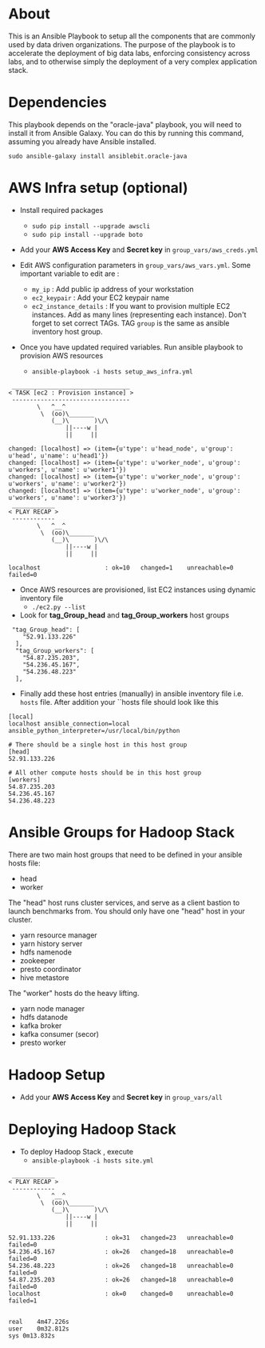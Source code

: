 # About

This is an Ansible Playbook to setup all the components that are commonly used
by data driven organizations. The purpose of the playbook is to accelerate the
deployment of big data labs, enforcing consistency across labs, and to
otherwise simply the deployment of a very complex application stack.

# Dependencies

This playbook depends on the "oracle-java" playbook, you will need to install
it from Ansible Galaxy. You can do this by running this command, assuming you
already have Ansible installed.

```sudo ansible-galaxy install ansiblebit.oracle-java```

# AWS Infra setup (optional)
- Install required packages
   - ``sudo pip install --upgrade awscli``
   - ``sudo pip install --upgrade boto``
- Add your **AWS Access Key** and **Secret key** in ``group_vars/aws_creds.yml``
- Edit AWS configuration parameters in ``group_vars/aws_vars.yml``. Some important variable to edit are :
   - ``my_ip`` : Add public ip address of your workstation
   - ``ec2_keypair`` : Add your EC2 keypair name
   - ``ec2_instance_details`` : If you want to provision multiple EC2 instances. Add as many lines (representing each instance). Don't forget to set correct TAGs. TAG ``group`` is the same as ansible inventory host group.
 
- Once you have updated required variables. Run ansible playbook to provision AWS resources
   - ``ansible-playbook -i hosts setup_aws_infra.yml``

```
 _________________________________
< TASK [ec2 : Provision instance] >
 ---------------------------------
        \   ^__^
         \  (oo)\_______
            (__)\       )\/\
                ||----w |
                ||     ||

changed: [localhost] => (item={u'type': u'head_node', u'group': u'head', u'name': u'head1'})
changed: [localhost] => (item={u'type': u'worker_node', u'group': u'workers', u'name': u'worker1'})
changed: [localhost] => (item={u'type': u'worker_node', u'group': u'workers', u'name': u'worker2'})
changed: [localhost] => (item={u'type': u'worker_node', u'group': u'workers', u'name': u'worker3'})
 ____________
< PLAY RECAP >
 ------------
        \   ^__^
         \  (oo)\_______
            (__)\       )\/\
                ||----w |
                ||     ||

localhost                  : ok=10   changed=1    unreachable=0    failed=0

```
- Once AWS resources are provisioned, list EC2 instances using dynamic inventory file
   - ``./ec2.py --list``
- Look for **tag_Group_head** and **tag_Group_workers** host groups
```
 "tag_Group_head": [
    "52.91.133.226"
  ],
  "tag_Group_workers": [
    "54.87.235.203",
    "54.236.45.167",
    "54.236.48.223"
  ],
```
- Finally add these host entries (manually) in ansible inventory file i.e. ``hosts`` file. After addition your ``hosts file should look like this

```
[local]
localhost ansible_connection=local ansible_python_interpreter=/usr/local/bin/python

# There should be a single host in this host group
[head]
52.91.133.226

# All other compute hosts should be in this host group
[workers]
54.87.235.203
54.236.45.167
54.236.48.223
```
# Ansible Groups for Hadoop Stack

There are two main host groups that need to be defined in your ansible hosts
file:

* head
* worker

The "head" host runs cluster services, and serve as a client bastion to launch
benchmarks from. You should only have one "head" host in your cluster.

* yarn resource manager
* yarn history server
* hdfs namenode
* zookeeper
* presto coordinator
* hive metastore

The "worker" hosts do the heavy lifting.

* yarn node manager
* hdfs datanode
* kafka broker
* kafka consumer (secor)
* presto worker

# Hadoop Setup
- Add your **AWS Access Key** and **Secret key** in ``group_vars/all``

# Deploying Hadoop Stack
- To deploy Hadoop Stack , execute
  - ``ansible-playbook -i hosts site.yml``

```
 ____________
< PLAY RECAP >
 ------------
        \   ^__^
         \  (oo)\_______
            (__)\       )\/\
                ||----w |
                ||     ||

52.91.133.226              : ok=31   changed=23   unreachable=0    failed=0
54.236.45.167              : ok=26   changed=18   unreachable=0    failed=0
54.236.48.223              : ok=26   changed=18   unreachable=0    failed=0
54.87.235.203              : ok=26   changed=18   unreachable=0    failed=0
localhost                  : ok=0    changed=0    unreachable=0    failed=1


real	4m47.226s
user	0m32.812s
sys	0m13.832s
```
